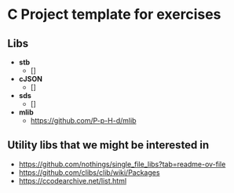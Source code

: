 # C Project template for exercises

## Libs

  - **stb**
    + []
  - **cJSON**
    + []
  - **sds**
    + []
  - **mlib**
    + https://github.com/P-p-H-d/mlib

## Utility libs that we might be interested in

  - https://github.com/nothings/single_file_libs?tab=readme-ov-file
  - https://github.com/clibs/clib/wiki/Packages
  - https://ccodearchive.net/list.html


